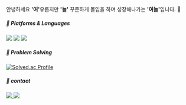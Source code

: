 
안녕하세요 <b>'여'</b>유롭지만 <b>'늘'</b> 꾸준하게 몰입을 하며 성장해나가는 <b>'여늘'</b>입니다. 🚀


##### 📌 Platforms & Languages
<p>
  <img src="https://img.shields.io/badge/java-007396?style=for-the-badge&logo=java&logoColor=white">
  <img src="https://img.shields.io/badge/javascript-F7DF1E?style=for-the-badge&logo=javascript&logoColor=black">
  <img src="https://img.shields.io/badge/spring-6DB33F?style=for-the-badge&logo=spring&logoColor=white"> 
</p>


##### 📌 Problem Solving
[![Solved.ac Profile](http://mazassumnida.wtf/api/v2/generate_badge?boj=yeonuel)](https://solved.ac/yeonuel/)


##### 📌 contact 
<p>
  <a href="https://yeoneul-tech.tistory.com/" target="_blank"><img src="https://img.shields.io/badge/tistory-000000?style=for-the-badge&logo=tistory&logoColor=white"> 
  <a href="mailto:qwefghnm1212@gmail.com" target="_blank"><img src="https://img.shields.io/badge/gmail-EA4335?style=for-the-badge&logo=tistory&logoColor=white"> 
</p>




